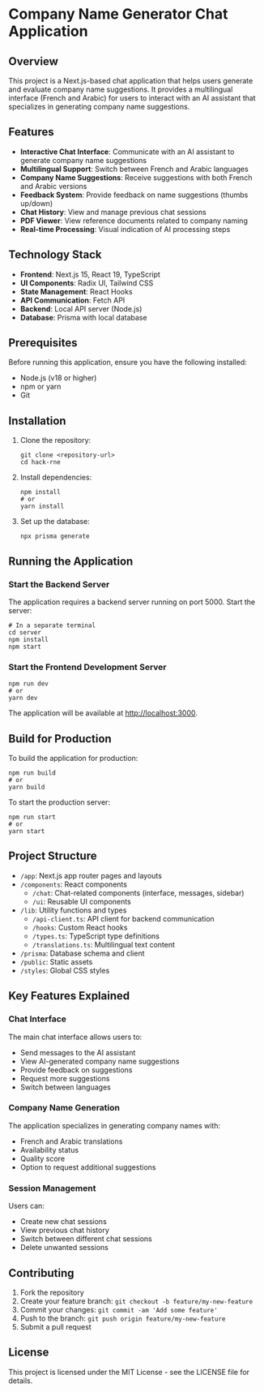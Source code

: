 # Company Name Generator Chat Application

## Overview

This project is a Next.js-based chat application that helps users generate and evaluate company name suggestions. It provides a multilingual interface (French and Arabic) for users to interact with an AI assistant that specializes in generating company name suggestions.

## Features

- **Interactive Chat Interface**: Communicate with an AI assistant to generate company name suggestions
- **Multilingual Support**: Switch between French and Arabic languages
- **Company Name Suggestions**: Receive suggestions with both French and Arabic versions
- **Feedback System**: Provide feedback on name suggestions (thumbs up/down)
- **Chat History**: View and manage previous chat sessions
- **PDF Viewer**: View reference documents related to company naming
- **Real-time Processing**: Visual indication of AI processing steps

## Technology Stack

- **Frontend**: Next.js 15, React 19, TypeScript
- **UI Components**: Radix UI, Tailwind CSS
- **State Management**: React Hooks
- **API Communication**: Fetch API
- **Backend**: Local API server (Node.js)
- **Database**: Prisma with local database

## Prerequisites

Before running this application, ensure you have the following installed:

- Node.js (v18 or higher)
- npm or yarn
- Git

## Installation

1. Clone the repository:
   ```
   git clone <repository-url>
   cd hack-rne
   ```

2. Install dependencies:
   ```
   npm install
   # or
   yarn install
   ```

3. Set up the database:
   ```
   npx prisma generate
   ```

## Running the Application

### Start the Backend Server

The application requires a backend server running on port 5000. Start the server:

```
# In a separate terminal
cd server
npm install
npm start
```

### Start the Frontend Development Server

```
npm run dev
# or
yarn dev
```

The application will be available at [http://localhost:3000](http://localhost:3000).

## Build for Production

To build the application for production:

```
npm run build
# or
yarn build
```

To start the production server:

```
npm run start
# or
yarn start
```

## Project Structure

- `/app`: Next.js app router pages and layouts
- `/components`: React components
  - `/chat`: Chat-related components (interface, messages, sidebar)
  - `/ui`: Reusable UI components
- `/lib`: Utility functions and types
  - `/api-client.ts`: API client for backend communication
  - `/hooks`: Custom React hooks
  - `/types.ts`: TypeScript type definitions
  - `/translations.ts`: Multilingual text content
- `/prisma`: Database schema and client
- `/public`: Static assets
- `/styles`: Global CSS styles

## Key Features Explained

### Chat Interface

The main chat interface allows users to:
- Send messages to the AI assistant
- View AI-generated company name suggestions
- Provide feedback on suggestions
- Request more suggestions
- Switch between languages

### Company Name Generation

The application specializes in generating company names with:
- French and Arabic translations
- Availability status
- Quality score
- Option to request additional suggestions

### Session Management

Users can:
- Create new chat sessions
- View previous chat history
- Switch between different chat sessions
- Delete unwanted sessions

## Contributing

1. Fork the repository
2. Create your feature branch: `git checkout -b feature/my-new-feature`
3. Commit your changes: `git commit -am 'Add some feature'`
4. Push to the branch: `git push origin feature/my-new-feature`
5. Submit a pull request

## License

This project is licensed under the MIT License - see the LICENSE file for details.
